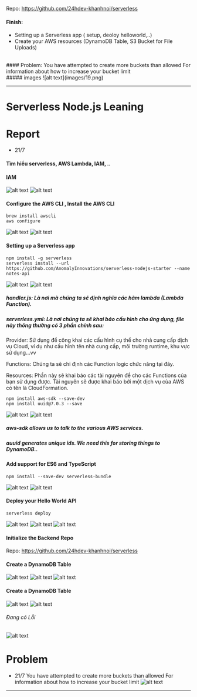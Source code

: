  Repo: https://github.com/24hdev-khanhnoi/serverless
<br>
#### Finish:
- Setting up a Serverless app ( setup, deoloy helloworld,..)
- Create your AWS resources (DynamoDB Table,  S3 Bucket for File Uploads)
<br>
#### Problem:
You have attempted to create more buckets than allowed
For information about how to increase your bucket limit
<br>
##### images
![alt text](images/19.png)

<hr>
 
 # Serverless Node.js Leaning 

 # Report

- 21/7
 #### Tìm hiểu serverless, AWS Lambda, IAM, ..
 #### IAM
 ![alt text](images/1.png)
  ![alt text](images/2.png)
  
 #### Configure the AWS CLI , Install the AWS CLI
 ```
 brew install awscli
 aws configure
 ```
 ![alt text](images/3.png)
  ![alt text](images/4.png)


 #### Setting up a Serverless app

 ```
 npm install -g serverless
 serverless install --url https://github.com/AnomalyInnovations/serverless-nodejs-starter --name notes-api
 ```

![alt text](images/5.png)
![alt text](images/6.png)

##### handler.js: Là nơi mà chúng ta sẽ định nghĩa các hàm lambda (Lambda Function).

#####  serverless.yml: Là nơi chúng ta sẽ khai báo cấu hình cho ứng dụng, file này thông thường có 3 phần chính sau:
Provider: Sử dụng để công khai các cấu hình cụ thể cho nhà cung cấp dịch vụ Cloud, ví dụ như cấu hình tên nhà cung cấp, môi trường runtime, khu vực sử dụng…vv

Functions: Chúng ta sẽ chỉ định các Function logic chức năng tại đây.

Resources: Phần này sẽ khai báo các tài nguyên để cho các Functions của bạn sử dụng được. Tài nguyên sẽ được khai báo bởi một dịch vụ của AWS có tên là CloudFormation.

```
npm install aws-sdk --save-dev
npm install uuid@7.0.3 --save
```
   ![alt text](images/7.png)
      ![alt text](images/8.png)

##### aws-sdk allows us to talk to the various AWS services.
##### auuid generates unique ids. We need this for storing things to DynamoDB..
#### Add support for ES6 and TypeScript
```
npm install --save-dev serverless-bundle
```


![alt text](images/9.png)
![alt text](images/10.png)

#### Deploy your Hello World API

```
serverless deploy
```

![alt text](images/11-.png)
![alt text](images/12.png)
![alt text](images/13.png)

#### Initialize the Backend Repo 
Repo: https://github.com/24hdev-khanhnoi/serverless 


#### Create a DynamoDB Table
![alt text](images/14.png)
![alt text](images/15.png)
![alt text](images/16.png)

#### Create a DynamoDB Table
![alt text](images/17.png)
![alt text](images/18.png)
###### Đang có Lỗi
![alt text](images/19.png)
# Problem
- 21/7 
You have attempted to create more buckets than allowed
For information about how to increase your bucket limit
![alt text](images/19.png)



<hr>








